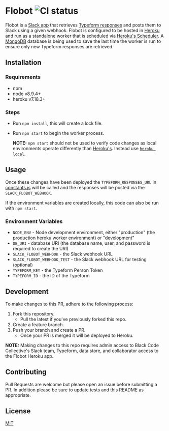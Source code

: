 # Flobot ![CI status](https://img.shields.io/badge/build-passing-brightgreen.svg)

Flobot is a [Slack app](https://get.slack.help/hc/en-us/articles/202035138-Add-an-app-to-your-workspace) that retrieves [Typeform responses](https://developer.typeform.com/responses/reference/retrieve-responses/) and posts them to Slack using a given webhook. Flobot is configured to be hosted in [Heroku](https://www.heroku.com/) and run as a standalone worker that is scheduled via [Heroku's Scheduler](https://devcenter.heroku.com/articles/scheduler). A [MongoDB](cloud.mongodb.com) database is being used to save the last time the worker is run to ensure only new Typeform responses are retrieved.

## Installation

### Requirements
* npm
* node v8.9.4+
* heroku v7.18.3+


### Steps
* Run `npm install`, this will create a lock file.
* Run `npm start` to begin the worker process.

  **NOTE:** `npm start` should not be used to verify code changes as local environments operate differently than [Heroku's](https://devcenter.heroku.com/articles/dynos). Instead use [`heroku local`](https://devcenter.heroku.com/articles/heroku-local).
  

## Usage
Once these changes have been deployed the `TYPEFORM_RESPONSES_URL` in [constants.js](src/constants.js) will be called and the responses will be posted via the `SLACK_FLOBOT_WEBHOOK`.

If the environment variables are created locally, this code can also be run with `npm start`.

### Environment Variables
  * `NODE_ENV` - Node development environment, either "production" (the production heroku worker environment) or "development"
  * `DB_URI` - database URI (the database name, user, and password is required to create the URI)
  * `SLACK_FLOBOT_WEBHOOK` - the Slack webhook URL
  * `SLACK_FLOBOT_WEBHOOK_TEST` - the Slack webhook URL for testing (optional)
  * `TYPEFORM_KEY` - the Typeform Person Token
  * `TYPEFORM_ID` - the ID of the Typeform


## Development
To make changes to this PR, adhere to the following process:

1. Fork this repository.
    - Pull the latest if you've previously forked this repo.
2. Create a feature branch.
3. Push your branch and create a PR.
    - Once your PR is merged it will be deployed to Heroku.

**NOTE:** Making changes to this repo requires admin access to Black Code Collective's Slack team, Typeform, data store, and collaborator access to the Flobot Heroku app.

## Contributing
Pull Requests are welcome but please open an issue before submitting a PR. In addition please be sure to update tests and this README as appropriate.

## License
[MIT](https://choosealicense.com/licenses/mit/)

